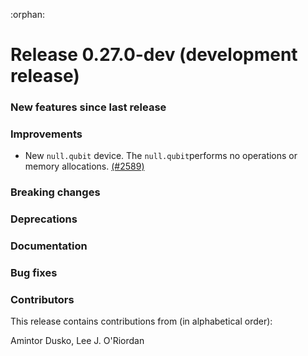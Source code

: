 :orphan:

# Release 0.27.0-dev (development release)

<h3>New features since last release</h3>

<h3>Improvements</h3>

* New `null.qubit` device. The `null.qubit`performs no operations or memory allocations. 
  [(#2589)](https://github.com/PennyLaneAI/pennylane/pull/2589)
  
<h3>Breaking changes</h3>

<h3>Deprecations</h3>

<h3>Documentation</h3>

<h3>Bug fixes</h3>

<h3>Contributors</h3>

This release contains contributions from (in alphabetical order):

Amintor Dusko,
Lee J. O'Riordan
